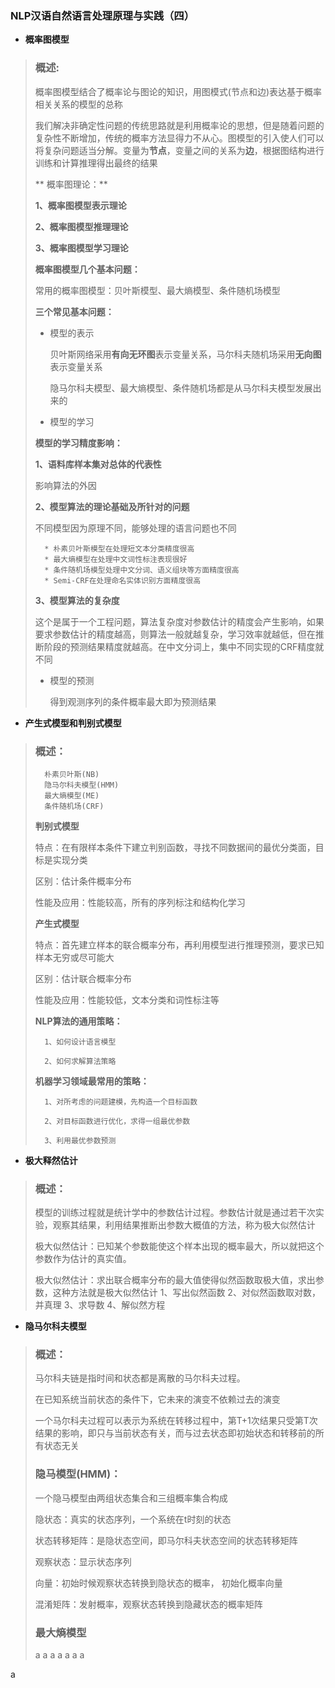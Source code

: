 ### NLP汉语自然语言处理原理与实践（四）
- **概率图模型**
> ### 概述:
>  概率图模型结合了概率论与图论的知识，用图模式(节点和边)表达基于概率相关关系的模型的总称
>
> 我们解决非确定性问题的传统思路就是利用概率论的思想，但是随着问题的复杂性不断增加，传统的概率方法显得力不从心。图模型的引入使人们可以将复杂问题适当分解。变量为**节点**，变量之间的关系为**边**，根据图结构进行训练和计算推理得出最终的结果
>
>** 概率图理论：**
>
> <b>1、概率图模型表示理论</b>
>
> <b>2、概率图模型推理理论</b>
>
> <b>3、概率图模型学习理论</b>
>
> **概率图模型几个基本问题：**
>
> 常用的概率图模型：贝叶斯模型、最大熵模型、条件随机场模型
>
> **三个常见基本问题：**
> - 模型的表示
>
>   贝叶斯网络采用**有向无环图**表示变量关系，马尔科夫随机场采用**无向图**表示变量关系
>
>   隐马尔科夫模型、最大熵模型、条件随机场都是从马尔科夫模型发展出来的
>
> - 模型的学习
>
>  <b>模型的学习精度影响：</b>
>
>  <b>1、语料库样本集对总体的代表性</b>
>
>  影响算法的外因
>
>  <b>2、模型算法的理论基础及所针对的问题</b>
>
>   不同模型因为原理不同，能够处理的语言问题也不同
>
>       * 朴素贝叶斯模型在处理短文本分类精度很高
>       * 最大熵模型在处理中文词性标注表现很好
>       * 条件随机场模型处理中文分词、语义组块等方面精度很高
>       * Semi-CRF在处理命名实体识别方面精度很高
>
>   <b>3、模型算法的复杂度</b>
>
>   这个是属于一个工程问题，算法复杂度对参数估计的精度会产生影响，如果要求参数估计的精度越高，则算法一般就越复杂，学习效率就越低，但在推断阶段的预测结果精度就越高。在中文分词上，集中不同实现的CRF精度就不同
>
> - 模型的预测
>
>   得到观测序列的条件概率最大即为预测结果

- **产生式模型和判别式模型**
> ### 概述：
>       朴素贝叶斯(NB)
>       隐马尔科夫模型(HMM)
>       最大熵模型(ME)
>       条件随机场(CRF)
> <b>判别式模型</b>
>
>   特点：在有限样本条件下建立判别函数，寻找不同数据间的最优分类面，目标是实现分类
>
>   区别：估计条件概率分布
>
>   性能及应用：性能较高，所有的序列标注和结构化学习
>
> <b>产生式模型</b>
>
>   特点：首先建立样本的联合概率分布，再利用模型进行推理预测，要求已知样本无穷或尽可能大
>
>   区别：估计联合概率分布
>
>   性能及应用：性能较低，文本分类和词性标注等
>
> **NLP算法的通用策略：**
>
>       1、如何设计语言模型
>
>       2、如何求解算法策略
>
> **机器学习领域最常用的策略：**
>
>       1、对所考虑的问题建模，先构造一个目标函数
>
>       2、对目标函数进行优化，求得一组最优参数
>
>       3、利用最优参数预测

- **极大释然估计**
> ### 概述：
>   模型的训练过程就是统计学中的参数估计过程。参数估计就是通过若干次实验，观察其结果，利用结果推断出参数大概值的方法，称为极大似然估计
>
> 极大似然估计：已知某个参数能使这个样本出现的概率最大，所以就把这个参数作为估计的真实值。
>
> 极大似然估计：求出联合概率分布的最大值使得似然函数取极大值，求出参数，这种方法就是极大似然估计
>       1、写出似然函数
>       2、对似然函数取对数，并真理
>       3、求导数
>       4、解似然方程
>
- **隐马尔科夫模型**
> ### 概述：
> 马尔科夫链是指时间和状态都是离散的马尔科夫过程。
>
> 在已知系统当前状态的条件下，它未来的演变不依赖过去的演变
>
> 一个马尔科夫过程可以表示为系统在转移过程中，第T+1次结果只受第T次结果的影响，即只与当前状态有关，而与过去状态即初始状态和转移前的所有状态无关
>
> ### 隐马模型(HMM)：
> 一个隐马模型由两组状态集合和三组概率集合构成
>
> 隐状态：真实的状态序列，一个系统在t时刻的状态
>
> 状态转移矩阵：是隐状态空间，即马尔科夫状态空间的状态转移矩阵
>
> 观察状态：显示状态序列
>
> 向量：初始时候观察状态转换到隐状态的概率， 初始化概率向量
>
> 混淆矩阵：发射概率，观察状态转换到隐藏状态的概率矩阵
>
> ### 最大熵模型
> 
> a
> a
> a
> a
> a
> a
> a
>





















































a
